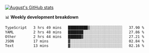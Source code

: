 
[![August's GitHub stats](https://github-readme-stats.vercel.app/api?username=zou-weidong&show_icons=true&theme=radical)](https://github.com/zou-weidong)


📊 **Weekly development breakdown**
<!--START_SECTION:waka-->

```txt
TypeScript   3 hrs 49 mins   █████████▒░░░░░░░░░░░░░░░   37.90 %
YAML         2 hrs 48 mins   ███████░░░░░░░░░░░░░░░░░░   27.86 %
Other        2 hrs 44 mins   ██████▓░░░░░░░░░░░░░░░░░░   27.21 %
JSON         17 mins         ▓░░░░░░░░░░░░░░░░░░░░░░░░   02.84 %
Text         13 mins         ▓░░░░░░░░░░░░░░░░░░░░░░░░   02.16 %
```

<!--END_SECTION:waka-->
